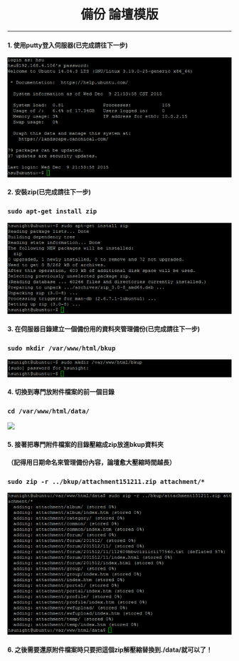 # **<center>備份 論壇模版</center>**

---

#### 1. 使用putty登入伺服器(已完成請往下一步)
![](../img/inst_part1/part1_4.png)

#### 2. 安裝zip(已完成請往下一步)
### ```sudo apt-get install zip```
![](../img/bkup_part2/part2_1.png)

#### 3. 在伺服器目錄建立一個備份用的資料夾管理備份(已完成請往下一步)
### ```sudo mkdir /var/www/html/bkup```
![](../img/bkup_part2/part2_2.png)

#### 4. 切換到專門放附件檔案的前一個目錄
### ```cd /var/www/html/data/```
![](../img/bkup_part2/part3_1.png)

#### 5. 接著把專門附件檔案的目錄壓縮成zip放進bkup資料夾
#### （記得用日期命名來管理備份內容，論壇愈大壓縮時間越長）
### ```sudo zip -r ../bkup/attachment151211.zip attachment/*```
![](../img/bkup_part3/part3_2.png)

#### 6. 之後需要還原附件檔案時只要把這個zip解壓縮替換到./data/就可以了！